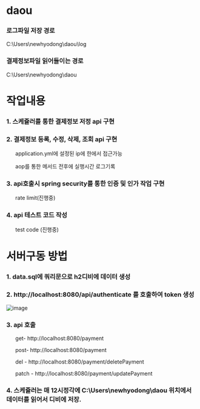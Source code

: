 # daou

### 로그파일 저장 경로
C:\Users\newhyodong\daou\log

### 결제정보파일 읽어들이는 경로
C:\Users\newhyodong\daou


# 작업내용

### 1. 스케쥴러를 통한 결제정보 저정 api 구현

### 2. 결제정보 등록, 수정, 삭제, 조회 api 구현
<ol>application.yml에 설정된 ip에 한에서 접근가능</ol>
<ol>aop를 통한 메서드 전후에 실행시간 로그기록</ol>

### 3. api호출시 spring security를 통한 인증 및 인가 작업 구현
<ol>rate limit(진행중)</ol>

### 4. api 테스트 코드 작성
<ol>test code (진행중)</ol>


# 서버구동 방법

### 1. data.sql에 쿼리문으로 h2디비에 데이터 생성

### 2. http://localhost:8080/api/authenticate  를 호출하여 token 생성
![image](https://user-images.githubusercontent.com/23456264/192147197-8407aa4b-fc49-48cc-aa9d-efa537b0a64b.png)


### 3. api 호출
<ol>get- http://localhost:8080/payment</ol>
<ol>post- http://localhost:8080/payment</ol>
<ol>del - http://localhost:8080/payment/deletePayment</ol>
<ol>patch - http://localhost:8080/payment/updatePayment</ol>

### 4. 스케쥴러는 매 12시정각에 C:\Users\newhyodong\daou 위치에서 데이터를 읽어서 디비에 저장.
